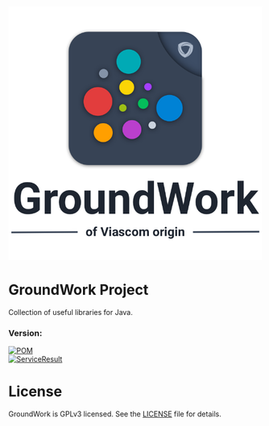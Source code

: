 ![GroundWork-Icon][1]

GroundWork Project
==================
Collection of useful libraries for Java.


### Version:
[![POM](https://img.shields.io/badge/POM-v1.0--SNAPSHOT-red.svg)](https://github.com/viascom/groundwork)<br/>
[![ServiceResult](https://img.shields.io/badge/ServiceResult-v1.0--SNAPSHOT-red.svg)](https://github.com/viascom/groundwork)

# License
GroundWork is GPLv3 licensed. See the [LICENSE](https://github.com/Viascom/groundwork/blob/master/LICENSE) file for details.


[1]: ViascomGroundWorkIcon.png